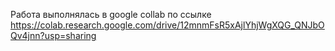 Работа выполнялась в google collab по ссылке
https://colab.research.google.com/drive/12mnmFsR5xAjlYhjWgXQG_QNJbOQv4jnn?usp=sharing
